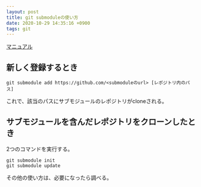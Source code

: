 ```yaml
---
layout: post
title: git submoduleの使い方
date: 2020-10-29 14:35:16 +0900
tags: git
---
```


[マニュアル][manual]

## 新しく登録するとき

```
git submodule add https://github.com/<submoduleのurl> [レポジトリ内のパス]
```

これで、該当のパスにサブモジュールのレポジトリがcloneされる。

## サブモジュールを含んだレポジトリをクローンしたとき

2つのコマンドを実行する。

```
git submodule init
git submodule update
```

その他の使い方は、必要になったら調べる。


[manual]: https://git-scm.com/book/ja/v2/Git-%E3%81%AE%E3%81%95%E3%81%BE%E3%81%96%E3%81%BE%E3%81%AA%E3%83%84%E3%83%BC%E3%83%AB-%E3%82%B5%E3%83%96%E3%83%A2%E3%82%B8%E3%83%A5%E3%83%BC%E3%83%AB
